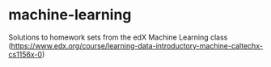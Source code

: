 # machine-learning
Solutions to homework sets from the edX Machine Learning class 
(https://www.edx.org/course/learning-data-introductory-machine-caltechx-cs1156x-0)
